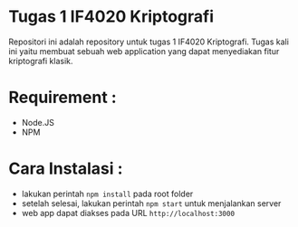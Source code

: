# Tugas 1 IF4020 Kriptografi

Repositori ini adalah repository untuk tugas 1 IF4020 Kriptografi. Tugas kali ini yaitu membuat sebuah web application yang dapat menyediakan fitur kriptografi klasik.

# Requirement :

- Node.JS
- NPM

# Cara Instalasi : 
- lakukan perintah `npm install` pada root folder
- setelah selesai, lakukan perintah `npm start` untuk menjalankan server
- web app dapat diakses pada URL `http://localhost:3000`
